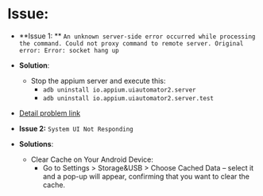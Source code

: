 # Issue:

- **Issue 1:
  ** `An unknown server-side error occurred while processing the command. Could not proxy command to remote server. Original
  error: Error: socket hang up`

- **Solution**:
    - Stop the appium server and execute this:
        - `adb uninstall io.appium.uiautomator2.server`
        - `adb uninstall io.appium.uiautomator2.server.test`
- [Detail problem link](https://discuss.appium.io/t/selenium-webdriverexception-org-openqa-selenium-webdriverexception-an-unknown-server-side-error-occurred-while-processing-the-command-original-error-could-not-proxy-command-to-remote-server-original-error-error-socket-hang-up/29257/7)


- **Issue 2:**  `System UI Not Responding`
- **Solutions**:
    - Clear Cache on Your Android Device:
        - Go to Settings > Storage&USB > Choose Cached Data – select it and a pop-up will appear, confirming that you
          want to clear the cache.
